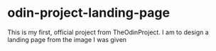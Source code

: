 # odin-project-landing-page
This is my first, official project from TheOdinProject. I am to design a landing page from the image  I was given
